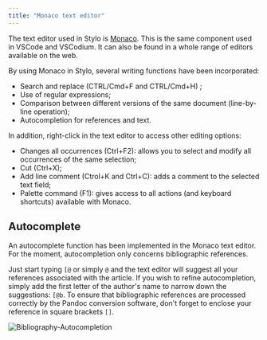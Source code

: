 ```yaml
---
title: "Monaco text editor"
---
```


The text editor used in Stylo is [Monaco](https://microsoft.github.io/monaco-editor/). This is the same component used in VSCode and VSCodium. It can also be found in a whole range of editors available on the web.

By using Monaco in Stylo, several writing functions have been incorporated:

- Search and replace (CTRL/Cmd+F and CTRL/Cmd+H) ;
- Use of regular expressions;
- Comparison between different versions of the same document (line-by-line operation);
- Autocompletion for references and text.
 
In addition, right-click in the text editor to access other editing options:

- Changes all occurrences (Ctrl+F2): allows you to select and modify all occurrences of the same selection;
- Cut (Ctrl+X);
- Add line comment (Ctrol+K and Ctrl+C): adds a comment to the selected text field;
- Palette command (F1): gives access to all actions (and keyboard shortcuts) available with Monaco.

## Autocomplete

An autocomplete function has been implemented in the Monaco text editor.
For the moment, autocompletion only concerns bibliographic references.

Just start typing `[@` or simply `@` and the text editor will suggest all your references associated with the article. If you wish to refine autocompletion, simply add the first letter of the author's name to narrow down the suggestions: `[@b`. To ensure that bibliographic references are processed correctly by the Pandoc conversion software, don't forget to enclose your reference in square brackets `[]`.

![Bibliography-Autocompletion](/uploads/images/refonte_doc/autocompletion-bib.png)
